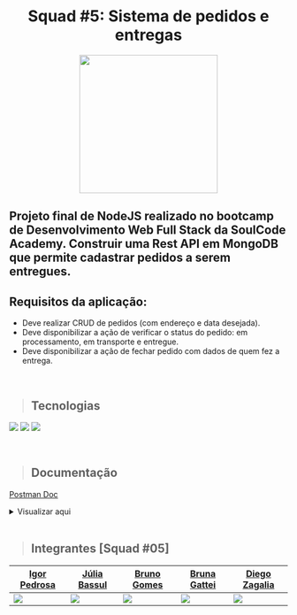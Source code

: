 <div align="center">
  <h1>Squad #5: Sistema de pedidos e entregas</h1>
  <img src="https://www.mercadosaobento.com.br/wp-content/uploads/2020/01/img-delivery.png" height="250" />
</div>

## Projeto final de NodeJS realizado no bootcamp de Desenvolvimento Web Full Stack da SoulCode Academy. Construir uma Rest API em MongoDB que permite cadastrar pedidos a serem entregues.

## Requisitos da aplicação:
- Deve realizar CRUD de pedidos (com endereço e data desejada).
- Deve disponibilizar a ação de verificar o status do pedido: em processamento, em transporte e entregue.
- Deve disponibilizar a ação de fechar pedido com dados de quem fez a entrega.

<br/>

> ## Tecnologias

![](https://img.shields.io/badge/Node.js-339933?style=for-the-badge&logo=nodedotjs&logoColor=white)
![](https://img.shields.io/badge/Express.js-000000?style=for-the-badge&logo=express&logoColor=white)
![](https://img.shields.io/badge/MongoDB-4EA94B?style=for-the-badge&logo=mongodb&logoColor=white)

<br/>

> ## Documentação

[Postman Doc](https://documenter.getpostman.com/view/18941413/UVkmPwgt)

<details>
<summary>Visualizar aqui</summary>
<br>

## 📁 Collection: Admin 

## End-point: /visualizar
``` json
[
    {
        "_id": "620fe24f0922bd4e6ec04ea6",
        "nome": "Libertadores",
        "dataDesejada": "12/03/2022",
        "endereco": "Rua do Maracanã, 777",
        "status": "Em Processamento",
        "nomeEntregador": "Andreas 'Pitico' Pereira",
        "__v": 0
    },
    {
        "_id": "62122a149d52784f8fd29252",
        "nome": "Pão com brioche",
        "dataDesejada": "15/03/2022",
        "endereco": "Rua do Limoeiro, 177",
        "status": "Entregue",
        "nomeEntregador": "Cebolinha",
        "__v": 0
    }
]

```
### Method: GET
>```
>http://localhost:3000/visualizar/
>```

⁃ ⁃ ⁃ ⁃ ⁃ ⁃ ⁃ ⁃ ⁃ ⁃ ⁃ ⁃ ⁃ ⁃ ⁃ ⁃ ⁃ ⁃ ⁃ ⁃ ⁃ ⁃ ⁃ ⁃ ⁃ ⁃ ⁃ ⁃ ⁃ ⁃ ⁃ ⁃ ⁃ ⁃ ⁃ ⁃ ⁃ ⁃ ⁃ ⁃ ⁃ ⁃ ⁃ ⁃ ⁃ ⁃ ⁃

## End-point: /cadastrar
### Method: POST
>```
>http://localhost:3000/cadastrar/
>```
### Body (**raw**)

```json
{
        "nome": "Pão",
        "dataDesejada": "17/03/2022",
        "endereco": "Rua de Konoha",
        "status": "Em Processamento",
        "nomeEntregador": "José"
}
```


⁃ ⁃ ⁃ ⁃ ⁃ ⁃ ⁃ ⁃ ⁃ ⁃ ⁃ ⁃ ⁃ ⁃ ⁃ ⁃ ⁃ ⁃ ⁃ ⁃ ⁃ ⁃ ⁃ ⁃ ⁃ ⁃ ⁃ ⁃ ⁃ ⁃ ⁃ ⁃ ⁃ ⁃ ⁃ ⁃ ⁃ ⁃ ⁃ ⁃ ⁃ ⁃ ⁃ ⁃ ⁃ ⁃ ⁃

## End-point: /editar
### Method: POST
>```
>http://localhost:3000/editar/
>```
### Body (**raw**)

```json
{
    "id": "620fe24f0922bd4e6ec04ea6",
    "nome":"Libertadores",
    "dataDesejada": "12/03/2022",
    "endereco":"Rua do Maracanã, 777",
    "status": "Em Processamento",
    "nomeEntregador": "Andreas 'Pitico' Pereira"
}
```


⁃ ⁃ ⁃ ⁃ ⁃ ⁃ ⁃ ⁃ ⁃ ⁃ ⁃ ⁃ ⁃ ⁃ ⁃ ⁃ ⁃ ⁃ ⁃ ⁃ ⁃ ⁃ ⁃ ⁃ ⁃ ⁃ ⁃ ⁃ ⁃ ⁃ ⁃ ⁃ ⁃ ⁃ ⁃ ⁃ ⁃ ⁃ ⁃ ⁃ ⁃ ⁃ ⁃ ⁃ ⁃ ⁃ ⁃

## End-point: /deletar
### Method: POST
>```
>http://localhost:3000/deletar/
>```
### Body (**raw**)

```json
{
    "id":"621398b05c7c2d81f5c9c897"
}
```


⁃ ⁃ ⁃ ⁃ ⁃ ⁃ ⁃ ⁃ ⁃ ⁃ ⁃ ⁃ ⁃ ⁃ ⁃ ⁃ ⁃ ⁃ ⁃ ⁃ ⁃ ⁃ ⁃ ⁃ ⁃ ⁃ ⁃ ⁃ ⁃ ⁃ ⁃ ⁃ ⁃ ⁃ ⁃ ⁃ ⁃ ⁃ ⁃ ⁃ ⁃ ⁃ ⁃ ⁃ ⁃ ⁃ ⁃
## 📁 Collection: Entregador 

## End-point: /ver-status
### Method: POST
>```
>http://localhost:3000/ver-status/
>```
### Body (**raw**)

```json
{
    "nomeEntregador":"Cebolinha"
}
```


⁃ ⁃ ⁃ ⁃ ⁃ ⁃ ⁃ ⁃ ⁃ ⁃ ⁃ ⁃ ⁃ ⁃ ⁃ ⁃ ⁃ ⁃ ⁃ ⁃ ⁃ ⁃ ⁃ ⁃ ⁃ ⁃ ⁃ ⁃ ⁃ ⁃ ⁃ ⁃ ⁃ ⁃ ⁃ ⁃ ⁃ ⁃ ⁃ ⁃ ⁃ ⁃ ⁃ ⁃ ⁃ ⁃ ⁃

## End-point: /att-status
### Method: POST
>```
>http://localhost:3000/att-status/
>```
### Body (**raw**)

```json
{
    "id": "62122a149d52784f8fd29252",
    "status": "Entregue",
    "nomeEntregador": "Cebolinha"
}
```


⁃ ⁃ ⁃ ⁃ ⁃ ⁃ ⁃ ⁃ ⁃ ⁃ ⁃ ⁃ ⁃ ⁃ ⁃ ⁃ ⁃ ⁃ ⁃ ⁃ ⁃ ⁃ ⁃ ⁃ ⁃ ⁃ ⁃ ⁃ ⁃ ⁃ ⁃ ⁃ ⁃ ⁃ ⁃ ⁃ ⁃ ⁃ ⁃ ⁃ ⁃ ⁃ ⁃ ⁃ ⁃ ⁃ ⁃
_________________________________________________
Powered By: [postman-to-markdown](https://github.com/bautistaj/postman-to-markdown/)
  
</details>

<br/>

> ## Integrantes [Squad #05] 

| [Igor Pedrosa](https://github.com/igorlap) | [Júlia Bassul](https://github.com/jubassul) | [Bruno Gomes](https://github.com/BrunodevOliveira) | [Bruna Gattei](https://github.com/brunagattei) | [Diego Zagalia](https://github.com/zagalia1984) |
|----------|----------|----------| ---------- | ---------- |
| ![](https://avatars.githubusercontent.com/u/47355583?v=4) |  ![](https://avatars.githubusercontent.com/u/65166068?v=4) | ![](https://avatars.githubusercontent.com/u/85235164?v=4) | ![](https://avatars.githubusercontent.com/u/94197414?v=4) | ![](https://avatars.githubusercontent.com/u/77940907?v=4) |